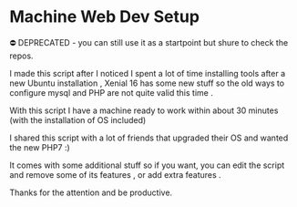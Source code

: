 Machine Web Dev Setup 
=====================
⛔️ DEPRECATED - you can still use it as a startpoint but shure to check the repos.

I made this script after I noticed I spent a lot of time installing tools
after a new Ubuntu installation , Xenial 16 has some new stuff so the old 
ways to configure mysql and PHP are not quite valid this time .

With this script I have a machine ready to work within about 30 minutes 
(with the installation of OS included)

I shared this script with a lot of friends that upgraded their OS and wanted
 the new PHP7 :)

It comes with some additional stuff so if you want, you can edit the script 
and remove some of its features , or add extra features .

Thanks for the attention and be productive. 
